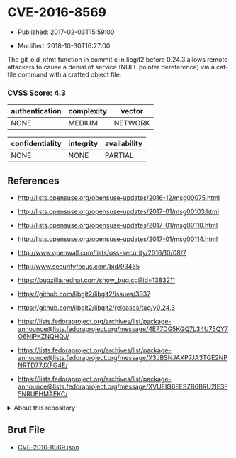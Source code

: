 # CVE-2016-8569

- Published: 2017-02-03T15:59:00

- Modified: 2018-10-30T16:27:00

The git_oid_nfmt function in commit.c in libgit2 before 0.24.3 allows remote attackers to cause a denial of service (NULL pointer dereference) via a cat-file command with a crafted object file.

### CVSS Score: **4.3**

| authentication | complexity | vector |
| --- | --- | --- |
| NONE | MEDIUM | NETWORK |

| confidentiality | integrity | availability |
| --- | --- | --- |
| NONE | NONE | PARTIAL |

## References

* http://lists.opensuse.org/opensuse-updates/2016-12/msg00075.html

* http://lists.opensuse.org/opensuse-updates/2017-01/msg00103.html

* http://lists.opensuse.org/opensuse-updates/2017-01/msg00110.html

* http://lists.opensuse.org/opensuse-updates/2017-01/msg00114.html

* http://www.openwall.com/lists/oss-security/2016/10/08/7

* http://www.securityfocus.com/bid/93465

* https://bugzilla.redhat.com/show_bug.cgi?id=1383211

* https://github.com/libgit2/libgit2/issues/3937

* https://github.com/libgit2/libgit2/releases/tag/v0.24.3

* https://lists.fedoraproject.org/archives/list/package-announce@lists.fedoraproject.org/message/4E77DG5KGQ7L34U75QY7O6NIPKZNQHQJ/

* https://lists.fedoraproject.org/archives/list/package-announce@lists.fedoraproject.org/message/X3JBSNJAXP7JA3TGE2NPNRTD77JXFG4E/

* https://lists.fedoraproject.org/archives/list/package-announce@lists.fedoraproject.org/message/XVUEIG6EESZB6BRU2IE3F5NRUEHMAEKC/

<details>
<summary>About this repository</summary> 

  This repository is part of the project [Live Hack CVE](https://github.com/Live-Hack-CVE). Main website can be found [www.live-hack.org](https://www.live-hack.org) 
  
  Made by [Sn0wAlice](https://github.com/Sn0wAlice) for the people that care about security and need to have a feed of the latest CVEs. Hope you enjoy it, don't forget to star the repo and follow me on [Twitter](https://twitter.com/Sn0wAlice) and [Github](https://github.com/Sn0wAlice). And that is my [personnal website](https://www.alice-snow.me/)

  - [Home Page](https://github.com/Live-Hack-CVE)
  - [Framework](https://github.com/Live-Hack-CVE/cve-framework)
  - [CVE database](https://github.com/Live-Hack-CVE/full_database)
  - [Changelog](https://github.com/Live-Hack-CVE/Changelog)
</details>

## Brut File

* [CVE-2016-8569.json](https://raw.githubusercontent.com/Live-Hack-CVE/full_database/main/cves/2016/CVE-2016-8569.json)

